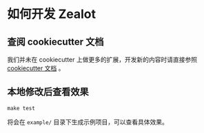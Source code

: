 # 如何开发 Zealot

## 查阅 cookiecutter 文档

我们并未在 cookiecutter 上做更多的扩展，开发新的内容时请直接参照 [cookiecutter 文档](https://cookiecutter.readthedocs.io/) 。

## 本地修改后查看效果

```shell
make test
```

将会在 `example/` 目录下生成示例项目，可以查看具体效果。